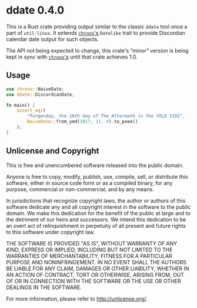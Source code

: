 # ddate 0.4.0
This is a Rust crate providing output similar to the classic `ddate` tool once
a part of `util-linux`. It extends [`chrono`'s] `Datelike` trait to provide
Discordian calendar date output for such objects.

The API not being expected to change, this crate's “minor” version is being
kept in sync with [`chrono`'s] until that crate achieves 1.0.

## Usage
```rust
use chrono::NaiveDate;
use ddate::DiscordianDate;

fn main() {
    assert_eq!(
        "Pungenday, the 16th day of The Aftermath in the YOLD 3183",
        NaiveDate::from_ymd(2017, 11, 4).to_poee()
    );
}
```

## Unlicense and Copyright
This is free and unencumbered software released into the public domain.

Anyone is free to copy, modify, publish, use, compile, sell, or distribute
this software, either in source code form or as a compiled binary, for any
purpose, commercial or non-commercial, and by any means.

In jurisdictions that recognize copyright laws, the author or authors of this
software dedicate any and all copyright interest in the software to the public
domain. We make this dedication for the benefit of the public at large and to
the detriment of our heirs and successors. We intend this dedication to be an
overt act of relinquishment in perpetuity of all present and future rights to
this software under copyright law.

THE SOFTWARE IS PROVIDED "AS IS", WITHOUT WARRANTY OF ANY KIND, EXPRESS OR
IMPLIED, INCLUDING BUT NOT LIMITED TO THE WARRANTIES OF MERCHANTABILITY,
FITNESS FOR A PARTICULAR PURPOSE AND NONINFRINGEMENT.  IN NO EVENT SHALL THE
AUTHORS BE LIABLE FOR ANY CLAIM, DAMAGES OR OTHER LIABILITY, WHETHER IN AN
ACTION OF CONTRACT, TORT OR OTHERWISE, ARISING FROM, OUT OF OR IN CONNECTION
WITH THE SOFTWARE OR THE USE OR OTHER DEALINGS IN THE SOFTWARE.

For more information, please refer to <http://unlicense.org/>.

[`chrono`'s]: https://github.com/chronotope/chrono
